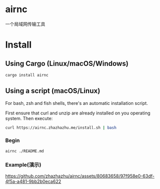 # airnc

一个局域网传输工具

# Install

## Using Cargo (Linux/macOS/Windows)

```bash
cargo install airnc
```

## Using a script (macOS/Linux)

For bash, zsh and fish shells, there's an automatic installation script.

First ensure that curl and unzip are already installed on you operating system. Then execute:

```bash
curl https://airnc.zhazhazhu.me/install.sh | bash
```

### Begin

```shell
airnc ./README.md
```

### Example(演示)

https://github.com/zhazhazhu/airnc/assets/80683658/97f958e0-63df-4f5a-a481-9bb2b0eca622